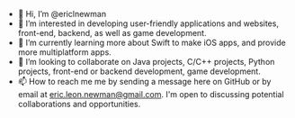 - 👋 Hi, I’m @ericlnewman
- 👀 I’m interested in developing user-friendly applications and websites, front-end, backend, as well as game development.
- 🌱 I’m currently learning more about Swift to make iOS apps, and provide more multiplatform apps.
- 💞️ I’m looking to collaborate on Java projects, C/C++ projects, Python projects, front-end or backend development, game development.
- 📫 How to reach me  me by sending a message here on GitHub or by email at eric.leon.newman@gmail.com. I'm open to discussing potential collaborations and opportunities.

<!---
ericlnewman/ericlnewman is a ✨ special ✨ repository because its `README.md` (this file) appears on your GitHub profile.
You can click the Preview link to take a look at your changes.
--->
